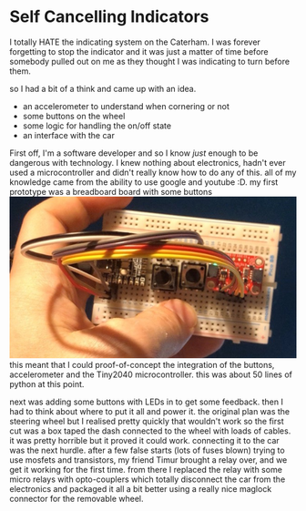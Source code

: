 # Self Cancelling Indicators

I totally HATE the indicating system on the Caterham. I was forever forgetting to stop the indicator and it was just a matter of time before somebody pulled out on me as they thought I was indicating to turn before them. 

so I had a bit of a think and came up with an idea. 

* an accelerometer to understand when cornering or not 
* some buttons on the wheel
* some logic for handling the on/off state
* an interface with the car

First off, I'm a software developer and so I know _just_ enough to be dangerous with technology. I knew nothing about electronics, hadn't ever used a microcontroller and didn't really know how to do any of this. all of my knowledge came from the ability to use google and youtube :D. 
my first prototype was a breadboard board with some buttons
![img.png](img/proto.jpeg)
this meant that I could proof-of-concept the integration of the buttons, accelerometer and the Tiny2040 microcontroller. this was about 50 lines of python at this point.

next was adding some buttons with LEDs in to get some feedback. then I had to think about where to put it all and power it. the original plan was the steering wheel but I realised pretty quickly that wouldn't work so the first cut was a box taped the dash connected to the wheel with loads of cables. it was pretty horrible but it proved it could work. connecting it to the car was the next hurdle. after a few false starts (lots of fuses blown) trying to use mosfets and transistors, my friend Timur brought a relay over, and we get it working for the first time. from there I replaced the relay with some micro relays with opto-couplers which totally disconnect the car from the electronics and packaged it all a bit better using a really nice maglock connector for the removable wheel.
